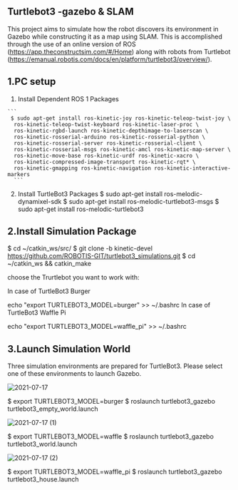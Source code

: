 ## Turtlebot3 -gazebo & SLAM
This project aims to simulate how the robot discovers its environment in Gazebo while constructing it as a map using SLAM. This is accomplished through the use of an online version of ROS (https://app.theconstructsim.com/#/Home) along with robots from Turtlebot (https://emanual.robotis.com/docs/en/platform/turtlebot3/overview/).

## 1.PC setup
1. Install Dependent ROS 1 Packages
````
```
 $ sudo apt-get install ros-kinetic-joy ros-kinetic-teleop-twist-joy \
  ros-kinetic-teleop-twist-keyboard ros-kinetic-laser-proc \
  ros-kinetic-rgbd-launch ros-kinetic-depthimage-to-laserscan \
  ros-kinetic-rosserial-arduino ros-kinetic-rosserial-python \
  ros-kinetic-rosserial-server ros-kinetic-rosserial-client \
  ros-kinetic-rosserial-msgs ros-kinetic-amcl ros-kinetic-map-server \
  ros-kinetic-move-base ros-kinetic-urdf ros-kinetic-xacro \
  ros-kinetic-compressed-image-transport ros-kinetic-rqt* \
  ros-kinetic-gmapping ros-kinetic-navigation ros-kinetic-interactive-markers 
  ```
  ````
2. Install TurtleBot3 Packages
$ sudo apt-get install ros-melodic-dynamixel-sdk
$ sudo apt-get install ros-melodic-turtlebot3-msgs
$ sudo apt-get install ros-melodic-turtlebot3

## 2.Install Simulation Package
$ cd ~/catkin_ws/src/
$ git clone -b kinetic-devel https://github.com/ROBOTIS-GIT/turtlebot3_simulations.git
$ cd ~/catkin_ws && catkin_make

choose the Trurtlebot you want to work with:

In case of TurtleBot3 Burger

echo "export TURTLEBOT3_MODEL=burger" >> ~/.bashrc
In case of TurtleBot3 Waffle Pi

echo "export TURTLEBOT3_MODEL=waffle_pi" >> ~/.bashrc

## 3.Launch Simulation World
Three simulation environments are prepared for TurtleBot3. Please select one of these environments to launch Gazebo.


![2021-07-17](https://user-images.githubusercontent.com/85651071/126015680-91ceddad-b11a-4293-9989-c42252fe19a7.png)

$ export TURTLEBOT3_MODEL=burger
$ roslaunch turtlebot3_gazebo turtlebot3_empty_world.launch


![2021-07-17 (1)](https://user-images.githubusercontent.com/85651071/126016227-18e18c2a-e964-4809-9aef-28010dfb9963.png)

$ export TURTLEBOT3_MODEL=waffle
$ roslaunch turtlebot3_gazebo turtlebot3_world.launch


![2021-07-17 (2)](https://user-images.githubusercontent.com/85651071/126016274-097323d9-be39-46be-96ed-a002c5472136.png)

$ export TURTLEBOT3_MODEL=waffle_pi
$ roslaunch turtlebot3_gazebo turtlebot3_house.launch















